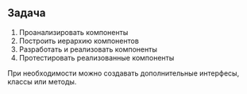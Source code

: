 ## Задача

1. Проанализировать компоненты
2. Построить иерархию компонентов
3. Разработать и реализовать компоненты
4. Протестировать реализованные компоненты

При необходимости можно создавать дополнительные интерфесы, классы или методы.
